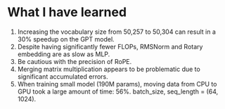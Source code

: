 # What I have learned
1. Increasing the vocabulary size from 50,257 to 50,304 can result in a 30% speedup on the GPT model.
2. Despite having significantly fewer FLOPs, RMSNorm and Rotary embedding are as slow as MLP.
3. Be cautious with the precision of RoPE.
4. Merging matrix multiplication appears to be problematic due to significant accumulated errors.   
5. When training small model (190M params), moving data from CPU to GPU took a large amount of time: 56%. batch_size, seq_length = (64, 1024).    